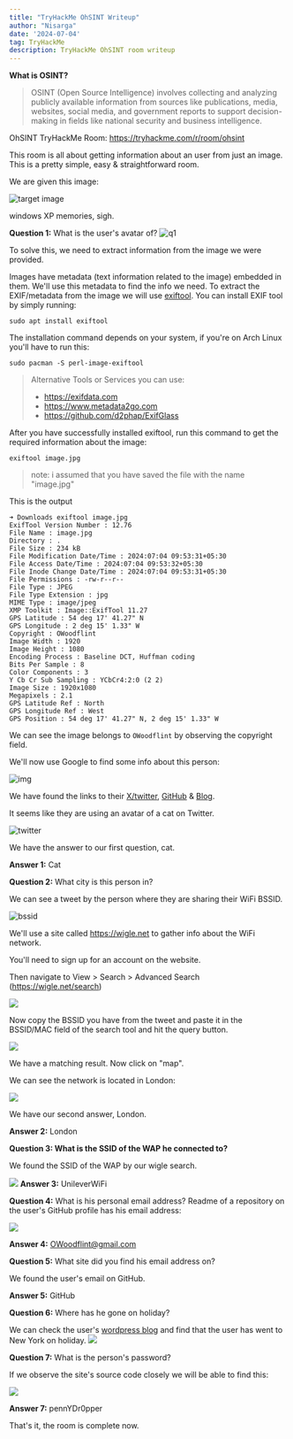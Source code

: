 ```yaml
---
title: "TryHackMe OhSINT Writeup"
author: "Nisarga"
date: '2024-07-04'
tag: TryHackMe
description: TryHackMe OhSINT room writeup
---
```



**What is OSINT?**

> OSINT (Open Source Intelligence) involves collecting and analyzing publicly available information from sources like publications, media, websites, social media, and government reports to support decision-making in fields like national security and business intelligence.


OhSINT TryHackMe Room: https://tryhackme.com/r/room/ohsint

This room is all about getting information about an user from just an image. This is a pretty simple, easy & straightforward room.

We are given this image:

![target image](https://i.imgur.com/YYwcglR.png)

windows XP memories, sigh.

**Question 1:**  What is the user's avatar of?
![q1](https://i.imgur.com/Qnn2AAl.png)

To solve this, we need to extract information from the image we were provided.

Images have metadata (text information related to the image) embedded in them. We'll use this metadata to find the info we need. To extract the EXIF/metadata from the image we will use [exiftool](https://github.com/exiftool/exiftool). You can install EXIF tool by simply running:
```shell
sudo apt install exiftool
```
The installation command depends on your system, if you're on Arch Linux you'll have to run this:
```shell
sudo pacman -S perl-image-exiftool
```

> Alternative Tools or Services you can use:
> - https://exifdata.com
> - https://www.metadata2go.com
> - https://github.com/d2phap/ExifGlass


After you have successfully installed exiftool, run this command to get the required information about the image:

```shell
exiftool image.jpg
```
> note: i assumed that you have saved the file with the name "image.jpg"

This is the output
```
➜ Downloads exiftool image.jpg  
ExifTool Version Number : 12.76  
File Name : image.jpg  
Directory : .  
File Size : 234 kB  
File Modification Date/Time : 2024:07:04 09:53:31+05:30  
File Access Date/Time : 2024:07:04 09:53:32+05:30  
File Inode Change Date/Time : 2024:07:04 09:53:31+05:30  
File Permissions : -rw-r--r--  
File Type : JPEG  
File Type Extension : jpg  
MIME Type : image/jpeg  
XMP Toolkit : Image::ExifTool 11.27  
GPS Latitude : 54 deg 17' 41.27" N  
GPS Longitude : 2 deg 15' 1.33" W  
Copyright : OWoodflint  
Image Width : 1920  
Image Height : 1080  
Encoding Process : Baseline DCT, Huffman coding  
Bits Per Sample : 8  
Color Components : 3  
Y Cb Cr Sub Sampling : YCbCr4:2:0 (2 2)  
Image Size : 1920x1080  
Megapixels : 2.1  
GPS Latitude Ref : North  
GPS Longitude Ref : West  
GPS Position : 54 deg 17' 41.27" N, 2 deg 15' 1.33" W
```

We can see the image belongs to `OWoodflint` by observing the copyright field. 

We'll now use Google to find some info about this person:

![img](https://i.imgur.com/fY7iInz.png)

We have found the links to their [X/twitter](https://twitter.com/owoodflint?lang=en),  [GitHub](https://github.com/OWoodfl1nt) & [Blog](https://oliverwoodflint.wordpress.com/author/owoodflint/).

It seems like they are using an avatar of a cat on Twitter.

![twitter](https://i.imgur.com/thvpKsa.png)

We have the answer to our first question, cat.

**Answer 1:** Cat

**Question 2:** What city is this person in?

We can see a tweet by the person where they are sharing their WiFi BSSID.

![bssid](https://i.imgur.com/QH5mOEA.png)

We'll use a site called https://wigle.net to gather info about the WiFi network.

You'll need to sign up for an account on the website.

Then navigate to View > Search > Advanced Search (https://wigle.net/search)

![](https://i.imgur.com/Hn2tzYw.png)

Now copy the BSSID you have from the tweet and paste it in the BSSID/MAC field of the search tool and hit the query button.

![](https://i.imgur.com/5vFAVlH.png)

We have a matching result. Now click on "map".

We can see the network is located in London:

![](https://i.imgur.com/YBCmREy.png)

We have our second answer, London.

**Answer 2:** London

**Question 3: What is the SSID of the WAP he connected to?**

We found the SSID of the WAP by our wigle search.

![](https://i.imgur.com/x6QmTrF.png)
**Answer 3:** UnileverWiFi



**Question 4:** What is his personal email address?
Readme of a repository on the user's GitHub profile has his email address:

![](https://i.imgur.com/0UK5bNi.png)

**Answer 4:** OWoodflint@gmail.com

**Question 5:** What site did you find his email address on?

We found the user's email on GitHub.

**Answer 5:** GitHub

**Question 6:** Where has he gone on holiday?

We can check the user's [wordpress blog](https://oliverwoodflint.wordpress.com/) and find that the user has went to New York on holiday.
![](https://i.imgur.com/qAfGcYk.png)

**Question 7:** What is the person's password?

If we observe the site's source code closely we will be able to find this:

![](https://i.imgur.com/unFaF8d.png)

**Answer 7:** pennYDr0pper

That's it, the room is complete now.
